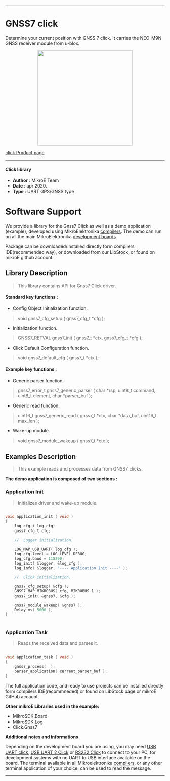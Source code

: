 
---
# GNSS7 click

Determine your current position with GNSS 7 click. It carries the NEO-M9N GNSS receiver module from u-blox.

<p align="center">
  <img src="https://download.mikroe.com/images/click_for_ide/gnss7_click.png" height=300px>
</p>

[click Product page](<https://www.mikroe.com/gnss-7-click>)

---


#### Click library 

- **Author**        : MikroE Team
- **Date**          : apr 2020.
- **Type**          : UART GPS/GNSS type


# Software Support

We provide a library for the Gnss7 Click 
as well as a demo application (example), developed using MikroElektronika 
[compilers](https://shop.mikroe.com/compilers). 
The demo can run on all the main MikroElektronika [development boards](https://shop.mikroe.com/development-boards).

Package can be downloaded/installed directly form compilers IDE(recommended way), or downloaded from our LibStock, or found on mikroE github account. 

## Library Description

> This library contains API for Gnss7 Click driver.

#### Standard key functions :

- Config Object Initialization function.
> void gnss7_cfg_setup ( gnss7_cfg_t *cfg ); 
 
- Initialization function.
> GNSS7_RETVAL gnss7_init ( gnss7_t *ctx, gnss7_cfg_t *cfg );

- Click Default Configuration function.
> void gnss7_default_cfg ( gnss7_t *ctx );


#### Example key functions :

- Generic parser function.
> gnss7_error_t gnss7_generic_parser ( char *rsp,  uint8_t command, uint8_t element, char *parser_buf );
 
- Generic read function.
> uint16_t gnss7_generic_read ( gnss7_t *ctx, char *data_buf, uint16_t max_len );

- Wake-up module.
> void gnss7_module_wakeup ( gnss7_t *ctx );

## Examples Description

> This example reads and processes data from GNSS7 clicks.

**The demo application is composed of two sections :**

### Application Init 

> Initializes driver and wake-up module.

```c

void application_init ( void )
{
    log_cfg_t log_cfg;
    gnss7_cfg_t cfg;

    //  Logger initialization.

    LOG_MAP_USB_UART( log_cfg );
    log_cfg.level = LOG_LEVEL_DEBUG;
    log_cfg.baud = 115200;
    log_init( &logger, &log_cfg );
    log_info( &logger, "---- Application Init ----" );

    //  Click initialization.

    gnss7_cfg_setup( &cfg );
    GNSS7_MAP_MIKROBUS( cfg, MIKROBUS_1 );
    gnss7_init( &gnss7, &cfg );

    gnss7_module_wakeup( &gnss7 );
    Delay_ms( 5000 );
}
  
```

### Application Task

> Reads the received data and parses it.

```c

void application_task ( void )
{
    gnss7_process(  );
    parser_application( current_parser_buf );
} 

```

The full application code, and ready to use projects can be  installed directly form compilers IDE(recommneded) or found on LibStock page or mikroE GitHub accaunt.

**Other mikroE Libraries used in the example:** 

- MikroSDK.Board
- MikroSDK.Log
- Click.Gnss7

**Additional notes and informations**

Depending on the development board you are using, you may need 
[USB UART click](https://shop.mikroe.com/usb-uart-click), 
[USB UART 2 Click](https://shop.mikroe.com/usb-uart-2-click) or 
[RS232 Click](https://shop.mikroe.com/rs232-click) to connect to your PC, for 
development systems with no UART to USB interface available on the board. The 
terminal available in all Mikroelektronika 
[compilers](https://shop.mikroe.com/compilers), or any other terminal application 
of your choice, can be used to read the message.



---
